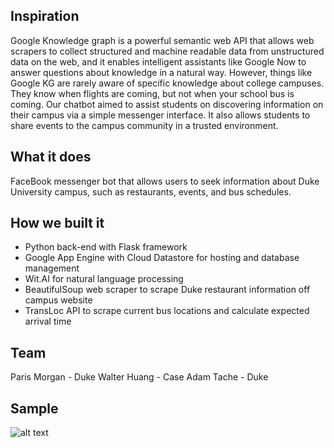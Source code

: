 ## Inspiration

Google Knowledge graph is a powerful semantic web API that allows web scrapers to collect structured and machine readable data from unstructured data on the web, and it enables intelligent assistants like Google Now to answer questions about knowledge in a natural way. However, things like Google KG are rarely aware of specific knowledge about college campuses. They know when flights are coming, but not when your school bus is coming. Our chatbot aimed to assist students on discovering information on their campus via a simple messenger interface. It also allows students to share events to the campus community in a trusted environment.

## What it does

FaceBook messenger bot that allows users to seek information about Duke University campus, such as restaurants, events, and bus schedules.

## How we built it

- Python back-end with Flask framework
- Google App Engine with Cloud Datastore for hosting and database management
- Wit.AI for natural language processing
- BeautifulSoup web scraper to scrape Duke restaurant information off campus website
- TransLoc API to scrape current bus locations and calculate expected arrival time

## Team

Paris Morgan - Duke
Walter Huang - Case
Adam Tache - Duke

## Sample

![alt text](http://i.imgur.com/iVpBSZu.jpg "User asking for bus times and supplied via TransLoc API")

